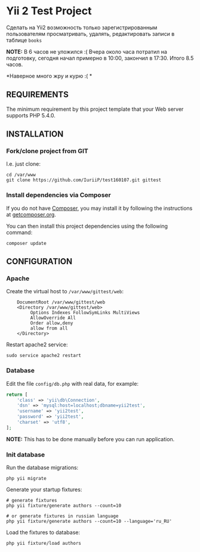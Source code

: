 Yii 2 Test Project
============================

Сделать на Yii2 возможность только зарегистрированным
пользователям просматривать, удалять, редактировать записи в таблице
`books`

**NOTE:** В 6 часов не уложился :( 
Вчера около часа потратил на подготовку, сегодня начал примерно в 10:00, закончил в 17:30.
Итого 8.5 часов.

*Наверное много жру и курю :( *

REQUIREMENTS
------------

The minimum requirement by this project template that your Web server supports PHP 5.4.0.


INSTALLATION
------------

### Fork/clone project from GIT

I.e. just clone:

~~~
cd /var/www
git clone https://github.com/IuriiP/test160107.git gittest
~~~


### Install dependencies via Composer

If you do not have [Composer](http://getcomposer.org/), you may install it by following the instructions
at [getcomposer.org](http://getcomposer.org/doc/00-intro.md#installation-nix).

You can then install this project dependencies using the following command:

~~~
composer update
~~~

CONFIGURATION
-------------

### Apache

Create the virtual host to `/var/www/gittest/web`:

```
	DocumentRoot /var/www/gittest/web
	<Directory /var/www/gittest/web>
		 Options Indexes FollowSymLinks MultiViews
		 AllowOverride All
		 Order allow,deny
		 allow from all
	</Directory>
```

Restart apache2 service:

~~~
sudo service apache2 restart
~~~

### Database

Edit the file `config/db.php` with real data, for example:

```php
return [
    'class' => 'yii\db\Connection',
    'dsn' => 'mysql:host=localhost;dbname=yii2test',
    'username' => 'yii2test',
    'password' => 'yii2test',
    'charset' => 'utf8',
];
```

**NOTE:** This has to be done manually before you can run application.

### Init database

Run the database migrations:

~~~
php yii migrate
~~~

Generate your startup fixtures:

```
# generate fixtures
php yii fixture/generate authors --count=10

# or generate fixtures in russian language
php yii fixture/generate authors --count=10 --language='ru_RU'
```

Load the fixtures to database:

~~~
php yii fixture/load authors
~~~